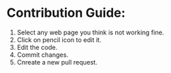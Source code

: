 # Contribution Guide:
1. Select any web page you think is not working fine.
2. Click on pencil icon to edit it.
3. Edit the code.
4. Commit changes.
5. Cnreate a new pull request.
